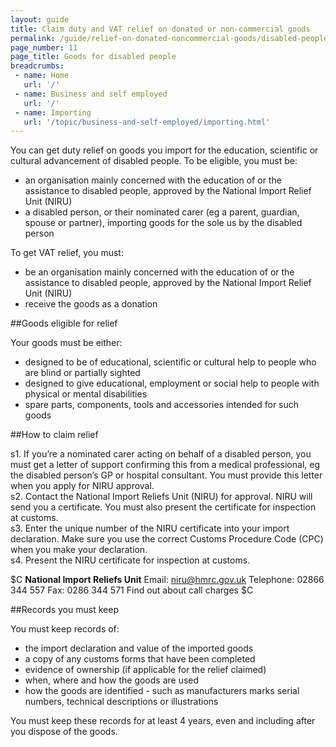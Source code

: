 ```yaml
---
layout: guide
title: Claim duty and VAT relief on donated or non-commercial goods
permalink: /guide/relief-on-donated-noncommercial-goods/disabled-people.html
page_number: 11
page_title: Goods for disabled people
breadcrumbs:
 - name: Home
   url: '/'
 - name: Business and self employed
   url: '/'
 - name: Importing
   url: '/topic/business-and-self-employed/importing.html'   
---
```


You can get duty relief on goods you import for the education, scientific or cultural advancement of disabled people. 
To be eligible, you must be:

- an organisation mainly concerned with the education of or the assistance to disabled people, approved by the National Import Relief Unit (NIRU)
- a disabled person, or their nominated carer (eg a parent, guardian, spouse or partner), importing goods for the sole us by the disabled person

To get VAT relief, you must: 

- be an organisation mainly concerned with the education of or the assistance to disabled people, approved by the National Import Relief Unit (NIRU) 
- receive the goods as a donation 

##Goods eligible for relief

Your goods must be either:

- designed to be of educational, scientific or cultural help to people who are blind or partially sighted
- designed to give educational, employment or social help to people with physical or mental disabilities
- spare parts, components, tools and accessories intended for such goods

##How to claim relief

s1. If you’re a nominated carer acting on behalf of a disabled person, you must get a letter of support confirming this from a medical professional, eg the disabled person’s GP or hospital consultant. You must provide this letter when you apply for NIRU approval.    
s2. Contact the National Import Reliefs Unit (NIRU) for approval. NIRU will send you a certificate. You must also present the certificate for inspection at customs.   
s3. Enter the unique number of the NIRU certificate into your import declaration. Make sure you use the correct Customs Procedure Code (CPC) when you make your declaration.   
s4. Present the NIRU certificate for inspection at customs.    

$C
**National Import Reliefs Unit**
Email: <niru@hmrc.gov.uk> 
Telephone: 02866 344 557 
Fax: 0286 344 571 
Find out about call charges
$C

##Records you must keep

You must keep records of:

- the import declaration and value of the imported goods
- a copy of any customs forms that have been completed
- evidence of ownership (if applicable for the relief claimed)
- when, where and how the goods are used
- how the goods are identified - such as manufacturers marks serial numbers, technical descriptions or illustrations

You must keep these records for at least 4 years, even and including after you dispose of the goods.
